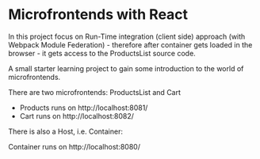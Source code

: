 # Microfrontends with React

In this project focus on Run-Time integration (client side) approach (with Webpack Module Federation) - therefore after container gets loaded in the browser - it gets access to the ProductsList source code. 

A small starter learning project to gain some introduction to the world of microfrontends.

There are two microfrontends: ProductsList and Cart 

- Products runs on http://localhost:8081/
- Cart runs on http://localhost:8082/


There is also a Host, i.e. Container:

Container runs on http://localhost:8080/
